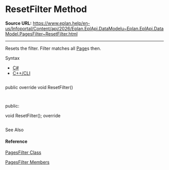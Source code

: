 # ResetFilter Method

**Source URL:** https://www.eplan.help/en-us/Infoportal/Content/api/2026/Eplan.EplApi.DataModelu~Eplan.EplApi.DataModel.PagesFilter~ResetFilter.html

---

Resets the filter. Filter matches all [Page](Eplan.EplApi.DataModelu~Eplan.EplApi.DataModel.Page.html)s then.

Syntax

- [C#](#i-syntax-CS)
- [C++/CLI](#i-syntax-CPP2005)

```
```
public override void ResetFilter()
```
```

```
```
public:
void ResetFilter(); override
```
```



See Also

#### Reference

[PagesFilter Class](Eplan.EplApi.DataModelu~Eplan.EplApi.DataModel.PagesFilter.html)
  
[PagesFilter Members](Eplan.EplApi.DataModelu~Eplan.EplApi.DataModel.PagesFilter_members.html)